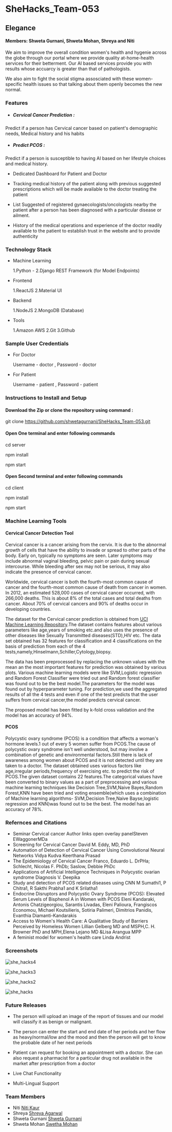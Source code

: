 # SheHacks_Team-053

## Elegance 

#### Members: Shweta Gurnani, Shweta Mohan, Shreya and Niti 

We aim to improve the overall condition women's health and hygenie across the globe through our portal where we provide quality at-home-health services for their betterment. Our AI based services provide you with results whose accuarcy is greater than that of pathologists. 

We also aim to fight the social stigma assosciated with these women-specific health issues so that talking about them openly becomes the new normal.


### Features

* ##### Cervical Cancer Prediction :
Predict if a person has Cervical cancer based on patient's demographic needs, Medical history and his habits

* ##### Predict PCOS :
Predict if a person is susceptible to having AI based on her lifestyle choices and medical history.

* Dedicated Dashboard for Patient and Doctor

* Tracking medical history of the patient along with previous suggested prescriptions which will be made available to the doctor treating the patient

* List Suggested of registered gynaecologists/oncologists nearby the patient after a person has been diagnosed with a particular disease or ailment.

* History of the medical operations and experience of the doctor readily available to the patient to establish trust in the website and to provide authenticity


### Technology Stack

* Machine Learning

	1.Python - 
	2.Django REST Framework (for Model Endpoints)

* Frontend

	1.ReactJS
	2.Material UI

* Backend

	1.NodeJS
	2.MongoDB (Database)

* Tools

	1.Amazon AWS
	2.Git
	3.Github


### Sample User Credentials

* For Doctor
	
	Username - doctor , 
	Password - doctor

* For Patient

	Username - patient , 
	Password - patient

### Instructions to Install and Setup

#### Download the Zip or clone the repository using command : 

git clone https://github.com/shwetagurnani/SheHacks_Team-053.git

#### Open One terminal and enter following commands

cd server

npm install

npm start

#### Open Second terminal  and enter following commands

cd client

npm install

npm start




### Machine Learning Tools

#### Cervical Cancer Detection Tool

Cervical cancer is a cancer arising from the cervix. It is due to the abnormal growth of cells that have the ability to invade or spread to other parts of the body. Early on, typically no symptoms are seen.  Later symptoms may include abnormal vaginal bleeding, pelvic pain or pain during sexual intercourse. While bleeding after sex may not be serious, it may also indicate the presence of cervical cancer.

Worldwide, cervical cancer is both the fourth-most common cause of cancer and the fourth-most common cause of death from cancer in women. In 2012, an estimated 528,000 cases of cervical cancer occurred, with 266,000 deaths. This is about 8% of the total cases and total deaths from cancer. About 70% of cervical cancers and 90% of deaths occur in developing countries.

The dataset for the Cervical cancer prediction is obtained from [UCI Machine Learning Repository](https://archive.ics.uci.edu/ml/datasets/Cervical+cancer+%28Risk+Factors%29).The dataset contains features about various parameters like age,years of smoking etc.and also uses the presence of other diseases like Sexually Transmitted diseases(STD),HIV etc.
The data set obtained has 32 features for classification and 4 classifications on the basis of prediction from each of the 4 tests,namely,Hinselmann,Schiller,Cytology,biopsy.

The data has been preprocessed by replacing the unknown values with the mean an the most important features for prediction was obtained by various plots.
Various machine learning models were like SVM,Logistic regression and Random Forest Classifier were tried out and Random forest classifier was found out to be the best model.The parameters for the model was found out by hyperparameter tuning.
For prediction,we used the aggregated results of all the 4 tests and even if one of the test predicts that the user suffers from cervical cancer,the model predicts cervical cancer.

The proposed model has been fitted by k-fold cross validation and the model has an accuracy of 94%.



#### PCOS

Polycystic ovary syndrome (PCOS) is a condition that affects a woman's hormone levels.1 out of every 5 women suffer from PCOS.The cause of polycystic ovary syndrome isn't well understood, but may involve a combination of genetic and environmental factors.Still there is lack of awareness among women about PCOS and it is not detected until they are taken to a doctor.
The dataset obtained uses various factors like age,irregular periods,frequency of exercising etc. to predict the risk of PCOS.The given dataset contains 22 features.The categorical values have been converted to binary values as a part of preprocessing and various machine learning techniques like Decision Tree,SVM,Naive Bayes,Random Forest,KNN have been tried and voting ensemble(which uses a combination of Machine learning algorithms- SVM,Decision Tree,Naive Bayse,logistic regression and KNN)was found out to be the best.
The model has an accuracy of 78%.

### Refernces and Citations

* Seminar Cervical cancer Author links open overlay panelSteven EWaggonerMDa
* Screening for Cervical Cancer David M. Eddy, MD, PhD
* Automation of Detection of Cervical Cancer Using Convolutional Neural Networks Vidya Kudva Keerthana Prasad
* The Epidemiology of Cervical Cancer Franco, Eduardo L. DrPHa; Schlecht, Nicolas F. PhDb; Saslow, Debbie PhDc
* Applications of Artificial Intelligence Techniques in Polycystic ovarian syndrome Diagnosis V. Deepika
* Study and detection of PCOS related diseases using CNN M Sumathi1, P Chitra1, R Sakthi Prabha1 and K Srilatha1
* Endocrine Disruptors and Polycystic Ovary Syndrome (PCOS): Elevated Serum Levels of Bisphenol A in Women with PCOS  Eleni Kandaraki, Antonis Chatzigeorgiou, Sarantis Livadas, Eleni Palioura, Frangiscos Economou, Michael Koutsilieris, Sotiria Palimeri, Dimitrios Panidis, Evanthia Diamanti-Kandarakis
* Access to Women's Health Care: A Qualitative Study of Barriers Perceived by Homeless Women
Lillian Gelberg MD and MSPH,C. H. Browner PhD and MPH,Elena Lejano MD &Lisa Arangua MPP
* A feminist model for women's health care Linda Andrist


### Screenshots

![she_hacks4](https://user-images.githubusercontent.com/46062965/111055560-f4195e80-849c-11eb-8ad4-f34672cd77b4.jpeg)

![she_hacks3](https://user-images.githubusercontent.com/46062965/111055558-f24f9b00-849c-11eb-9a2d-753062985cbc.jpeg)

![she_hacks2](https://user-images.githubusercontent.com/46062965/111055555-ef54aa80-849c-11eb-8107-abb9c6528a86.jpeg)

![she_hacks](https://user-images.githubusercontent.com/46062965/111055551-ec59ba00-849c-11eb-976f-942a7c5589ac.jpeg)






### Future Releases

* The person will upload an image of the report of tissues and our model will classify it as benign or malignant.

* The person can enter the start and end date of her periods and her flow as heavy/normal/low and the mood and then the person will get to know the probable date of her next periods

* Patient can request for booking an appointment with a doctor. She can also request a pharmacist for a particular drug not available in the market after prescription from a doctor

* Live Chat Functionality

* Multi-Lingual Support




### Team Members

* Niti [Niti Kaur](https://github.com/Niti-Kaur)
* Shreya [Shreya Agarwal](https://github.com/shreyaag770)
* Shweta Gurnani [Shweta Gurnani](https://github.com/shwetagurnani)
* Shweta Mohan [Swetha Mohan](https://github.com/swethamohan1)


